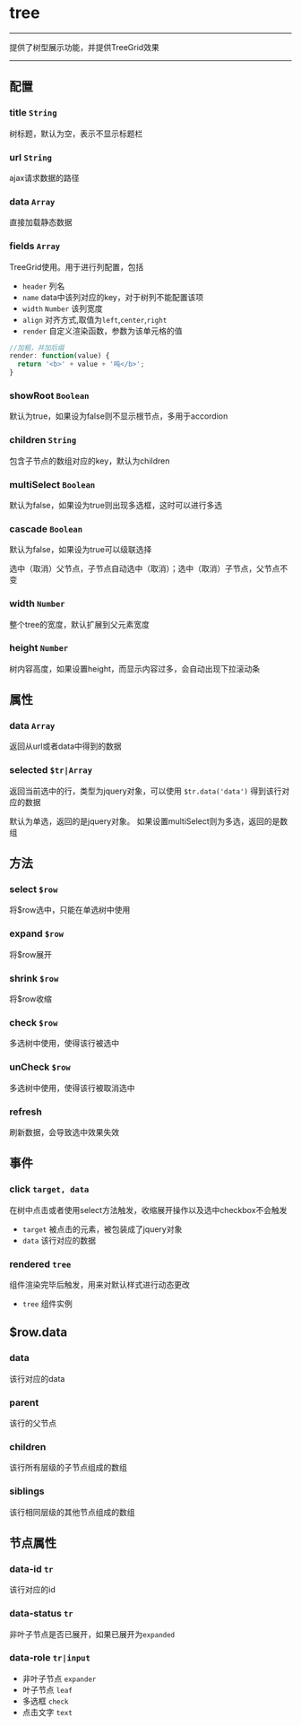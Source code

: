 # tree

---

提供了树型展示功能，并提供TreeGrid效果

---


## 配置

### title `String`

树标题，默认为空，表示不显示标题栏

### url `String`

ajax请求数据的路径

### data `Array`

直接加载静态数据

### fields `Array`

TreeGrid使用。用于进行列配置，包括

* `header` 列名
* `name` data中该列对应的key，对于树列不能配置该项
* `width` `Number` 该列宽度
* `align` 对齐方式,取值为`left`,`center`,`right`
* `render` 自定义渲染函数，参数为该单元格的值

```js
//加粗，并加后缀
render: function(value) {
  return '<b>' + value + '吨</b>';
}
```

### showRoot `Boolean`

默认为true，如果设为false则不显示根节点，多用于accordion

### children `String`

包含子节点的数组对应的key，默认为children

### multiSelect `Boolean`

默认为false，如果设为true则出现多选框，这时可以进行多选

### cascade `Boolean`

默认为false，如果设为true可以级联选择

选中（取消）父节点，子节点自动选中（取消）；选中（取消）子节点，父节点不变

### width `Number`

整个tree的宽度，默认扩展到父元素宽度

### height `Number`

树内容高度，如果设置height，而显示内容过多，会自动出现下拉滚动条

## 属性

### data `Array`

返回从url或者data中得到的数据

### selected `$tr|Array`

返回当前选中的行，类型为jquery对象，可以使用 `$tr.data('data')` 得到该行对应的数据

默认为单选，返回的是jquery对象。
如果设置multiSelect则为多选，返回的是数组

## 方法

### select `$row`

将$row选中，只能在单选树中使用

### expand `$row`

将$row展开

### shrink `$row`

将$row收缩

### check `$row`

多选树中使用，使得该行被选中

### unCheck `$row`

多选树中使用，使得该行被取消选中

### refresh ` `

刷新数据，会导致选中效果失效

## 事件

### click `target, data`

在树中点击或者使用select方法触发，收缩展开操作以及选中checkbox不会触发

* `target` 被点击的元素，被包装成了jquery对象
* `data` 该行对应的数据

### rendered `tree`

组件渲染完毕后触发，用来对默认样式进行动态更改

* `tree` 组件实例

## $row.data

### data `  `

该行对应的data

### parent ` `

该行的父节点

### children ` `

该行所有层级的子节点组成的数组

### siblings ` `

该行相同层级的其他节点组成的数组

## 节点属性

### data-id `tr`

该行对应的id

### data-status `tr`

非叶子节点是否已展开，如果已展开为`expanded`

### data-role `tr|input`

* 非叶子节点 `expander`
* 叶子节点 `leaf`
* 多选框 `check`
* 点击文字 `text`

